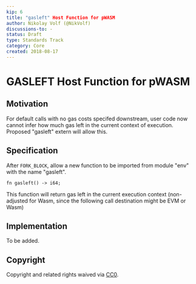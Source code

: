 ```yaml
---
kip: 6
title: "gasleft" Host Function for pWASM
author: Nikolay Volf (@NikVolf)
discussions-to: -
status: Draft
type: Standards Track
category: Core
created: 2018-08-17
---
```


# GASLEFT Host Function for pWASM

## Motivation

For default calls with no gas costs specifed downstream, user code now cannot infer how much gas left in the current context of execution. Proposed "gasleft" extern will allow this. 

## Specification

After `FORK_BLOCK`, allow a new function to be imported from module "env" with the name "gasleft".

```
fn gasleft() -> i64;
```

This function will return gas left in the current execution context (non-adjusted for Wasm, since the following call destination might be EVM or Wasm)   

## Implementation

To be added.

## Copyright

Copyright and related rights waived via [CC0](https://creativecommons.org/publicdomain/zero/1.0/).
